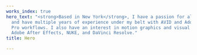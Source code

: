 ```yaml
---
works_index: true
hero_text: "<strong>Based in New York</strong>, I have a passion for all things editing
  and have multiple years of experience under my belt with AVID and Adobe Premiere
  Pro workflows. I also have an interest in motion graphics and visual effects through
  Adobe After Effects, NUKE, and DaVinci Resolve."
title: Hero

---
```

<Hero :text="$page.frontmatter.hero_text" />
<WorksList />